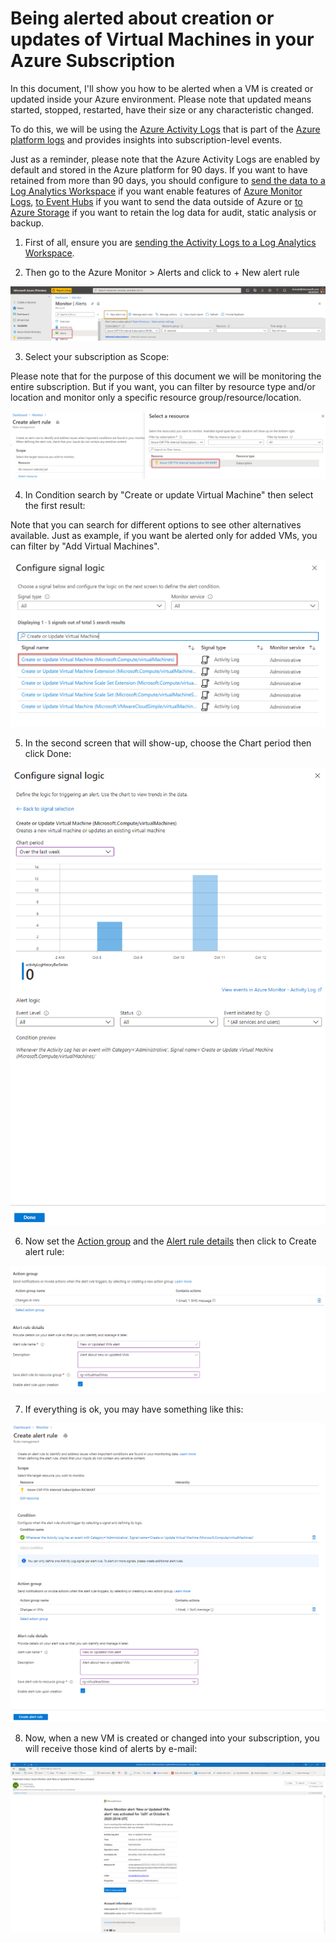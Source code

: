 # Being alerted about creation or updates of Virtual Machines in your Azure Subscription

In this document, I'll show you how to be alerted when a VM is created or updated inside your Azure environment. Please note that updated means started, stopped, restarted, have their size or any characteristic changed.

To do this, we will be using the [Azure Activity Logs](https://docs.microsoft.com/en-us/azure/azure-monitor/platform/activity-log) that is part of the [Azure platform logs](https://docs.microsoft.com/en-us/azure/azure-monitor/platform/platform-logs-overview) and provides insights into subscription-level events.

Just as a reminder, please note that the Azure Activity Logs are enabled by default and stored in the Azure platform for 90 days. If  you want to have retained from more than 90 days, you should configure to [send the data to a Log Analytics Workspace](https://docs.microsoft.com/en-us/azure/azure-monitor/platform/activity-log#send-to-log-analytics-workspace) if you want enable features of [Azure Monitor Logs](https://docs.microsoft.com/en-us/azure/azure-monitor/platform/data-platform-logs), [to Event Hubs](https://docs.microsoft.com/en-us/azure/azure-monitor/platform/activity-log#send-to-azure-event-hubs) if you want to send the data outside of Azure or [to Azure Storage](https://docs.microsoft.com/en-us/azure/azure-monitor/platform/activity-log#send-to--azure-storage)  if you want to retain the log data for audit, static analysis or backup.

1. First of all, ensure you are [sending the Activity Logs to a Log Analytics Workspace](https://docs.microsoft.com/en-us/azure/azure-monitor/learn/quick-collect-activity-log-portal). 

2. Then go to the Azure Monitor > Alerts and click to + New alert rule

![alerts](images/alerts.png)

3. Select your subscription as Scope:

Please note that for the purpose of this document we will be monitoring the entire subscription. But if you want, you can filter by resource type and/or location and monitor only a specific resource group/resource/location.

![setsubscription](images/setsubscription.png)

4. In Condition search by "Create or update Virtual Machine" then select the first result:

Note that you can search for different options to see other  alternatives available. Just as example, if you want be alerted only for added VMs, you can filter by "Add Virtual Machines".

![signallogic](images/signallogic.png)

5. In the second screen that will show-up, choose the Chart period then click Done:

![configuresignal](images/configuresignal.png)

6. Now set the [Action group](https://docs.microsoft.com/en-us/azure/azure-monitor/platform/action-groups) and the [Alert rule details](https://docs.microsoft.com/en-us/azure/azure-monitor/platform/alerts-log) then click to Create alert rule:

![actiongroup](images/actiongroup.png)

7. If everything is ok, you may have something like this:

![alertrule](images/alertrule.png)

8. Now, when a new VM is created or changed into your subscription, you will receive those kind of alerts by e-mail:

![email](images/email.png)
    
  
